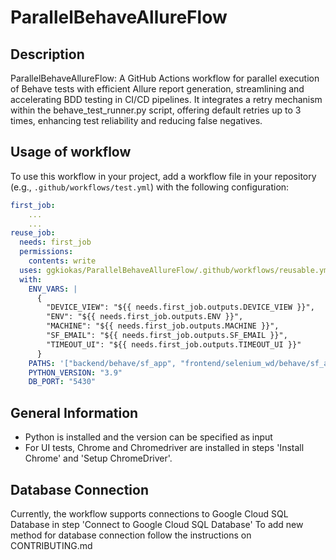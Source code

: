 # ParallelBehaveAllureFlow
## Description
ParallelBehaveAllureFlow: A GitHub Actions workflow for parallel execution of Behave tests with efficient Allure report generation, streamlining and accelerating BDD testing in CI/CD pipelines. It integrates a retry mechanism within the behave_test_runner.py script, offering default retries up to 3 times, enhancing test reliability and reducing false negatives.


## Usage of workflow
To use this workflow in your project, add a workflow file in your repository (e.g., `.github/workflows/test.yml`) with the following configuration:

```yaml
first_job:
    ...
    ...
reuse_job:
  needs: first_job
  permissions:
    contents: write
  uses: ggkiokas/ParallelBehaveAllureFlow/.github/workflows/reusable.yml@main
  with:
    ENV_VARS: |
      {
        "DEVICE_VIEW": "${{ needs.first_job.outputs.DEVICE_VIEW }}",
        "ENV": "${{ needs.first_job.outputs.ENV }}",
        "MACHINE": "${{ needs.first_job.outputs.MACHINE }}",
        "SF_EMAIL": "${{ needs.first_job.outputs.SF_EMAIL }}",
        "TIMEOUT_UI": "${{ needs.first_job.outputs.TIMEOUT_UI }}"
      }
    PATHS: '["backend/behave/sf_app", "frontend/selenium_wd/behave/sf_app","frontend/selenium_wd/behave/cm_app"]'
    PYTHON_VERSION: "3.9"
    DB_PORT: "5430"
```
## General Information
- Python is installed and the version can be specified as input
- For UI tests, Chrome and Chromedriver are installed in steps 'Install Chrome' and 'Setup ChromeDriver'.
## Database Connection
Currently, the workflow supports connections to Google Cloud SQL Database in step 'Connect to Google Cloud SQL Database'
To add new method for database connection follow the instructions on CONTRIBUTING.md




